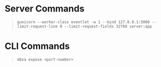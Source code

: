 # Server Commands
> `gunicorn --worker-class eventlet -w 1 --bind 127.0.0.1:5000 --limit-request-line 0 --limit-request-fields 32768 server:app`

# CLI Commands
> `mbsa expose <port-number>`